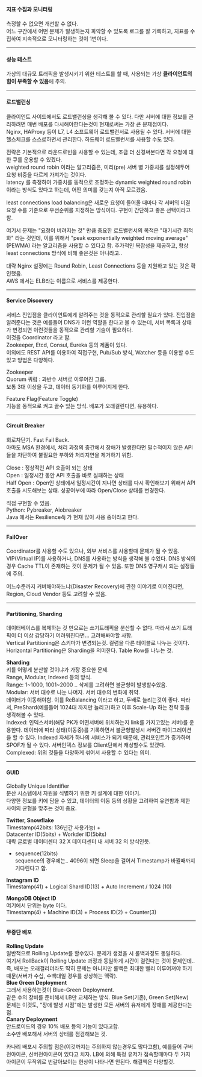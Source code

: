 #### 지표 수집과 모니터링  
측정할 수 없으면 개선할 수 없다.  
어느 구간에서 어떤 문제가 발생하는지 파악할 수 있도록 로그를 잘 기록하고, 지표를 수집하여 지속적으로 모니터링하는 것이 1번이다.  

---  

#### 성능 테스트  
가상의 대규모 트래픽을 발생시키기 위한 테스트를 할 때, 사용되는 가상 **클라이언트의 힘이 부족할 수 있음**에 주의.  

---  

#### 로드밸런싱  
클라이언트 사이드에서도 로드밸런싱을 생각해 볼 수 있다. 다만 서버에 대한 정보를 관리하려면 매번 배포를 다시해야한다는것이 현재로써는 가장 큰 문제점이다.  
Nginx, HAProxy 등이 L7, L4 소프트웨어 로드밸런서로 사용될 수 있다. 서버에 대한 헬스체크를 스스로하면서 관리한다. 하드웨어 로드밸런서를 사용할 수도 있다.  

전략은 기본적으로 라운드로빈을 사용할 수 있는데, 조금 더 신경써본다면 각 요청에 대한 큐를 운용할 수 있겠다.  
weighted round robin 이라는 알고리즘은, 미리(pre) 서버 별 가중치를 설정해두어 요청 비중을 다르게 가져가는 것이다.  
latency 를 측정하여 가중치를 동적으로 조정하는 dynamic weighted round robin 이라는 방식도 있다고 하는데, 어떤 의미를 갖는지 아직 모르겠음.  

least connections load balancing은 새로운 요청이 들어올 때마다 각 서버의 미결 요청 수를 기준으로 우선순위를 지정하는 방식이다. 구현이 간단하고 좋은 선택이라고 함.  

여기서 문제는 "요청이 버려지는 것" 만큼 중요한 로드밸런서의 목적은 "대기시간 최적화" 라는 것인데, 이를 위해서 "peak exponentially weighted moving average" (PEWMA) 라는 알고리즘을 사용할 수 있다고 함. 추가적인 복잡성을 제공하고, 항상 least connections 방식에 비해 좋은것은 아니라고..  

대략 Nginx 설정에는 Round Robin, Least Connections 등을 지원하고 있는 것은 확인했음.  
AWS 에서는 ELB라는 이름으로 서비스를 제공한다.  

---  

#### Service Discovery  
서비스 진입점을 클라이언트에게 알려주는 것을 동적으로 관리할 필요가 있다. 진입점을 알려준다는 것은 예를들어 DNS가 이런 역할을 한다고 볼 수 있는데, 서버 목록과 상태가 변경되면 이런것들을 동적으로 관리할 기술이 필요하다.  
이것을 Coordinator 라고 함.  
Zookeeper, Etcd, Consul, Eureka 등의 제품이 있다.  
이외에도 REST API를 이용하여 직접구현, Pub/Sub 방식, Watcher 등을 이용할 수도 있고 방법은 다양하다.  

Zookeeper  
Quorum 쿼럼 : 과반수 서버로 이루어진 그룹.  
보통 3대 이상을 두고, 데이터 동기화를 이루어지게 한다.  

Feature Flag(Feature Toggle)  
기능을 동적으로 켜고 끌수 있는 방식. 배포가 오래걸린다면, 유용하다.  

---  

#### Circuit Breaker  
회로차단기. Fast Fail Back.  
아마도 MSA 환경에서, 처리 과정의 중간에서 장애가 발생한다면 필수적이지 않은 API 들을 차단하여 불필요한 부하와 처리지연을 제거하기 위함.  

Close : 정상적인 API 호출이 되는 상태  
Open : 일정시간 동안 API 호출을 바로 실패하는 상태  
Half Open : Open인 상태에서 일정시간이 지나면 상태를 다시 확인해보기 위해서 API호출을 시도해보는 상태. 성공여부에 따라 Open/Close 상태를 변경한다.  

직접 구현할 수 있음.  
Python: Pybreaker, Aiobreaker  
Java 에서는 Resilience4j 가 현재 많이 사용 중이라고 한다.  

---  

#### FailOver  
Coordinator를 사용할 수도 있으나, 외부 서비스를 사용할때 문제가 될 수 있음.  
VIP(Virtual IP)를 사용하거나, DNS를 사용하는 방식을 생각해 볼 수있다. DNS 방식의 경우 Cache TTL이 존재하는 것이 문제가 될 수 있음. 또한 DNS 영구캐시 되는 설정들에 주의.  

어느수준까지 커버해야하느냐(Disaster Recovery)에 관한 이야기로 이어진다면, Region, Cloud Vendor 등도 고려할 수 있음.  

---  

#### Partitioning, Sharding  
데이터베이스를 복제하는 것 만으로는 쓰기트래픽을 분산할 수 없다. 따라서 쓰기 트래픽이 더 이상 감당하기 어려워진다면... 고려해봐야할 사항.  
Vertical Partitioning은 스키마가 변경되는것. 컬럼을 다른 테이블로 나누는 것이다.  
Horizontal Partitioning은 Sharding을 의미한다. Table Row를 나누는 것.  

**Sharding**  
키를 어떻게 분산할 것이냐가 가장 중요한 문제.  
Range, Modular, Indexed 등의 방식.  
Range: 1~1000, 1001~2000 .. 삭제를 고려하면 불균형이 발생할수있음.  
Modular: 서버 대수로 나눈 나머지. 서버 대수의 변화에 취약.  
데이터가 이동해야함. 이를 ReBalancing 이라고 하고, 두배로 늘리는것이 좋다. 따라서, PreShard(예를들어 1024대 까지만 늘리고)하고 이후 Scale-Up 하는 전략 등을 생각해볼 수 있다.  
Indexed: 인덱스서버(해당 PK가 어떤서버에 위치하는지 link를 가지고있는 서버)를 운용한다. 데이터에 따라 상태(이동중)를 기록하면서 불균형발생시 서버간 마이그레이션을 할 수 있다.
Indexed 자체가 하나의 서비스가 되기 때문에, 관리포인트가 증가하며 SPOF가 될 수 있다. 서버인덱스 정보를 Client단에서 캐싱할수도 있겠다.    
Complexed: 위의 것들을 다양하게 섞어서 사용할 수 있다는 의미.  

---  

#### GUID  
Globally Unique Identifier  
분산 시스템에서 자원을 식별하기 위한 키 설계에 대한 이야기.  
다양한 정보를 키에 담을 수 있고, 데이터의 이동 등의 상황을 고려하여 유연함과 제한 사이의 균형을 맞추는 것이 중요.  

**Twitter, Snowflake**  
Timestamp(42bits: 136년간 사용가능) +  
Datacenter ID(5bits) + Workder ID(5bits)  
대략 글로벌 데이터센터 32 X 데이터센터 내 서버 32 의 방식인듯.  
+ sequence(12bits)  
sequence의 경우에는.. 4096이 되면 Sleep을 걸어서 Timestamp가 바뀔때까지 기다린다고 함.  

**Instagram ID**  
Timestamp(41) + Logical Shard ID(13) + Auto Increment / 1024 (10)  

**MongoDB Object ID**  
여기에서 단위는 byte 이다.  
Timestamp(4) + Machine ID(3) + Process ID(2) + Counter(3)  

---  

#### 무중단 배포  
**Rolling Update**  
일반적으로 Rolling Update를 할수있다. 문제가 생겼을 시 롤백과정도 동일하다.  
여기서 RollBack이 Rolling Update 과정과 동일하게 시간이 걸린다는 것이 문제인데.. 즉, 배포는 오래걸리더라도 딱히 문제는 아니지만 롤백은 최대한 빨리 이루어져야 하기 때문(서버가 수십, 수백대일 경우를 상상하는 맥락).  
**Blue Green Deployment**  
그래서 사용하는것이 Blue-Green Deployment.  
같은 수의 장비를 준비해서 LB만 교체하는 방식. Blue Set(기존), Green Set(New)  
문제는 이것도, "장애 발생 시점"에는 발생한 모든 서버의 유저에게 장애를 제공한다는 점.  
**Canary Deployment**  
안드로이드의 경우 10% 배포 등의 기능이 있다고함.  
소수만 배포해서 서버의 상태를 점검해보는 것.  

카나리 배포시 주의할 점은(이것까지는 주의하지 않는경우도 많다고함), 예를들어 구버전아이콘, 신버전아이콘이 있다고 치자. LB에 의해 특정 유저가 접속할때마다 두 가지 아이콘이 무작위로 번갈아보이는 현상이 나타나면 안된다. 해결책은 다양할것.  

---  





  















